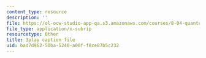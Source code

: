 ```yaml
---
content_type: resource
description: ''
file: https://ol-ocw-studio-app-qa.s3.amazonaws.com/courses/8-04-quantum-physics-i-spring-2013/bad7d96250ba5240a00ff8ce87b5c232_jJX_1zT73U0.vtt
file_type: application/x-subrip
resourcetype: Other
title: 3play caption file
uid: bad7d962-50ba-5240-a00f-f8ce87b5c232
---
```

